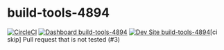 # build-tools-4894

[![CircleCI](https://circleci.com/gh/pantheon-ci-bot/build-tools-4894.svg?style=shield)](https://circleci.com/gh/pantheon-ci-bot/build-tools-4894)
[![Dashboard build-tools-4894](https://img.shields.io/badge/dashboard-build_tools_4894-yellow.svg)](https://dashboard.pantheon.io/sites/8f07b9c9-8e5e-4d17-8652-20a873fc2997#dev/code)
[![Dev Site build-tools-4894](https://img.shields.io/badge/site-build_tools_4894-blue.svg)](http://dev-build-tools-4894.pantheonsite.io/)[ci skip] Pull request that is not tested (#3)

